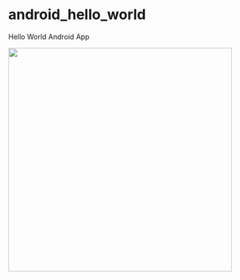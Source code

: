 android_hello_world
===================    
Hello World Android App
  
<img src="http://i.imgur.com/dio0DXF.png" width="450" />


 
  
   
